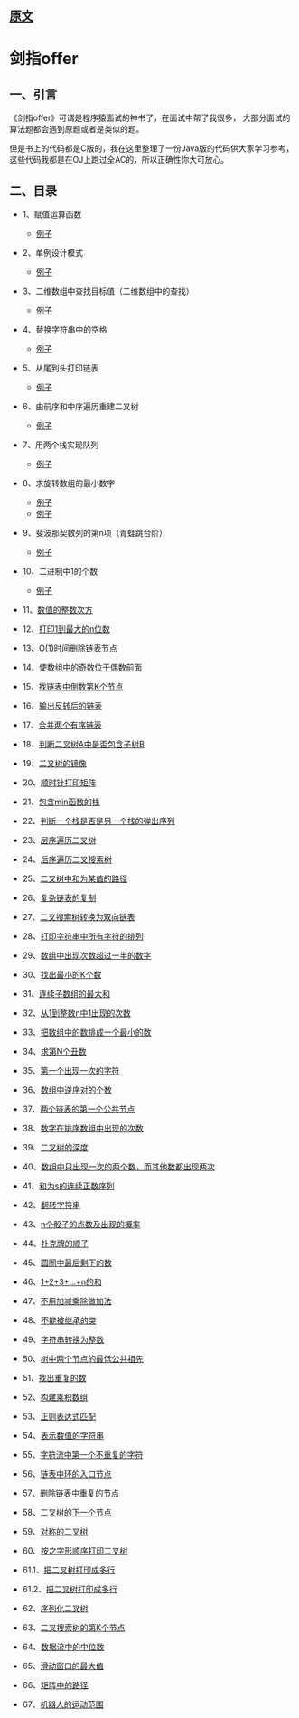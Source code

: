 
## [原文](https://blog.csdn.net/baiye_xing/article/details/78428561)

# 剑指offer

## 一、引言

《剑指offer》可谓是程序猿面试的神书了，在面试中帮了我很多，
大部分面试的算法题都会遇到原题或者是类似的题。

但是书上的代码都是C版的，我在这里整理了一份Java版的代码供大家学习参考，
这些代码我都是在OJ上跑过全AC的，所以正确性你大可放心。

## 二、目录

- 1、赋值运算函数

  - [例子](/algorithms-demo/src/main/java/space/pankui/coding/interviews/AssignmentOperatorFunctionDemo01.java)

- 2、单例设计模式
 
  - [例子](/algorithms-demo/src/main/java/space/pankui/coding/interviews/SingletonDemo02.java)     

- 3、二维数组中查找目标值（二维数组中的查找）

  - [例子](/algorithms-demo/src/main/java/space/pankui/coding/interviews/P44_FindInPartiallySortedMatrix.java)

- 4、替换字符串中的空格

    - [例子](/algorithms-demo/src/main/java/space/pankui/coding/interviews/DeleteWhitespace.java)

- 5、从尾到头打印链表
     
    - [例子](/algorithms-demo/src/main/java/space/pankui/coding/interviews/P58_PrintListInReversedOrder.java)

- 6、由前序和中序遍历重建二叉树
    - [例子](/algorithms-demo/src/main/java/space/pankui/coding/interviews/BinaryTreeNode.java)

- 7、用两个栈实现队列
    - [例子](/algorithms-demo/src/main/java/space/pankui/coding/interviews/No7QueueWithTwoStacks.java)

- 8、求旋转数组的最小数字
    - [例子](/algorithms-demo/src/main/java/space/pankui/coding/interviews/RotateSmallestNumberOfArrays.java)
    - [例子](/algorithms-demo/src/main/java/space/pankui/coding/interviews/MinNumberInRotateArray.java)


- 9、斐波那契数列的第n项（青蛙跳台阶）
    - [例子](/剑指offer/09、斐波那契数列的第n项（青蛙跳台阶）.md)

- 10、二进制中1的个数
    - [例子](/剑指offer/10、求二进制数中1的个数.md)

- 11、[数值的整数次方](/剑指offer/11、数值的整数次方.md)

- 12、[打印1到最大的n位数](12、打印1到最大的n位数.md)

- 13、[O(1)时间删除链表节点](13、O(1)时间删除链表节点.md)

- 14、[使数组中的奇数位于偶数前面](14、使数组中的奇数位于偶数前面.md)

- 15、[找链表中倒数第K个节点](15、找链表中倒数第K个节点.md)

- 16、[输出反转后的链表](16、输出反转后的链表.md)

- 17、[合并两个有序链表](17、合并两个有序链表.md)

- 18、[判断二叉树A中是否包含子树B](18、判断二叉树A中是否包含子树B.md)

- 19、[二叉树的镜像]()

- 20、[顺时针打印矩阵](20、顺时针打印矩阵.md)

- 21、[包含min函数的栈](21、包含min函数的栈.md)

- 22、[判断一个栈是否是另一个栈的弹出序列](22、判断一个栈是否是另一个栈的弹出序列.md)

- 23、[层序遍历二叉树](23、1.层序遍历二叉树.md)

- 24、[后序遍历二叉搜索树](24、后序遍历二叉搜索树.md)

- 25、[二叉树中和为某值的路径](25、二叉树中和为某值的路径.md)

- 26、[复杂链表的复制]()

- 27、[二叉搜索树转换为双向链表]()

- 28、[打印字符串中所有字符的排列]()

- 29、[数组中出现次数超过一半的数字]()

- 30、[找出最小的K个数](30、找出最小的K个数.md)

- 31、[连续子数组的最大和](31、连续子数组的最大和.md)

- 32、[从1到整数n中1出现的次数](32、从1到整数n中1出现的次数.md)

- 33、[把数组中的数排成一个最小的数](33、把数组中的数排成一个最小的数.md)

- 34、[求第N个丑数](34、求第N个丑数.md.md)

- 35、[第一个出现一次的字符](35、第一个出现一次的字符.md)

- 36、[数组中逆序对的个数](36、数组中逆序对的个数.md)

- 37、[两个链表的第一个公共节点](37、两个链表的第一个公共节点.md)

- 38、[数字在排序数组中出现的次数](38、数字在排序数组中出现的次数.md)

- 39、[二叉树的深度](39、二叉树的深度.md)

- 40、[数组中只出现一次的两个数，而其他数都出现两次](40、数组中只出现一次的两个数，而其他数都出现两次.md)

- 41、[和为s的连续正数序列](41、和为s的连续正数序列.md)

- 42、[翻转字符串](42、翻转字符串.md)

- 43、[n个骰子的点数及出现的概率](43、n个骰子的点数及出现的概率.md)

- 44、[扑克牌的顺子]()

- 45、[圆圈中最后剩下的数](45、圆圈中最后剩下的数.md)

- 46、[1+2+3+…+n的和](46、1+2+3+…+n的和.md)

- 47、[不用加减乘除做加法](47、不用加减乘除做加法.md)

- 48、[不能被继承的类](48、不能被继承的类.md)

- 49、[字符串转换为整数](49、字符串转换为整数.md)

- 50、[树中两个节点的最低公共祖先](50、树中两个节点的最低公共祖先.md)

- 51、[找出重复的数](51、找出重复的数.md)

- 52、[构建乘积数组](52、构建-乘积数组.md)

- 53、[正则表达式匹配](53、正则表达式匹配.md)

- 54、[表示数值的字符串](54、表示数值的字符串.md)

- 55、[字符流中第一个不重复的字符](55、字符流中第一个不重复的字符.md)

- 56、[链表中环的入口节点]()

- 57、[删除链表中重复的节点]()

- 58、[二叉树的下一个节点]()

- 59、[对称的二叉树]()

- 60、[按之字形顺序打印二叉树]()

- 61.1、[把二叉树打印成多行](61、I-从上到下打印二叉树.md)

- 61.2、[把二叉树打印成多行](61、II-把二叉树打印成多行.md)

- 62、[序列化二叉树]()

- 63、[二叉搜索树的第K个节点]()

- 64、[数据流中的中位数]()

- 65、[滑动窗口的最大值]()

- 66、[矩阵中的路径]()

- 67、[机器人的运动范围]()

 